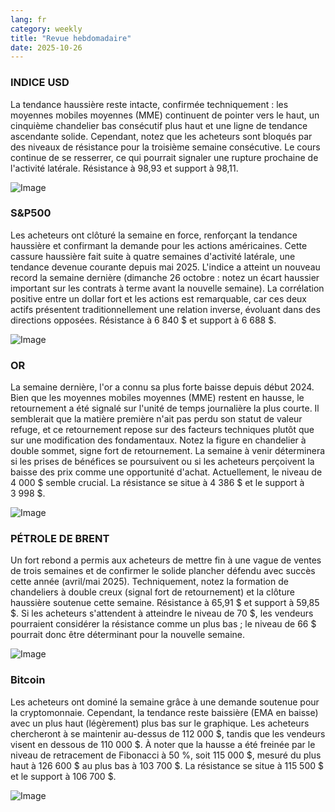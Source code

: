```yaml
---
lang: fr
category: weekly
title: "Revue hebdomadaire"
date: 2025-10-26
---
```


### INDICE USD

La tendance haussière reste intacte, confirmée techniquement : les moyennes mobiles moyennes (MME) continuent de pointer vers le haut, un cinquième chandelier bas consécutif plus haut et une ligne de tendance ascendante solide. Cependant, notez que les acheteurs sont bloqués par des niveaux de résistance pour la troisième semaine consécutive. Le cours continue de se resserrer, ce qui pourrait signaler une rupture prochaine de l'activité latérale. Résistance à 98,93 et support à 98,11.

![Image](https://markleighedu.github.io/img/Oct-2025/26-Oct-2025/usdindex.jpg)

### S&P500

Les acheteurs ont clôturé la semaine en force, renforçant la tendance haussière et confirmant la demande pour les actions américaines. Cette cassure haussière fait suite à quatre semaines d'activité latérale, une tendance devenue courante depuis mai 2025. L'indice a atteint un nouveau record la semaine dernière (dimanche 26 octobre : notez un écart haussier important sur les contrats à terme avant la nouvelle semaine). La corrélation positive entre un dollar fort et les actions est remarquable, car ces deux actifs présentent traditionnellement une relation inverse, évoluant dans des directions opposées. Résistance à 6 840 $ et support à 6 688 $.

![Image](https://markleighedu.github.io/img/Oct-2025/26-Oct-2025/sp500.jpg)

### OR

La semaine dernière, l'or a connu sa plus forte baisse depuis début 2024. Bien que les moyennes mobiles moyennes (MME) restent en hausse, le retournement a été signalé sur l'unité de temps journalière la plus courte. Il semblerait que la matière première n'ait pas perdu son statut de valeur refuge, et ce retournement repose sur des facteurs techniques plutôt que sur une modification des fondamentaux. Notez la figure en chandelier à double sommet, signe fort de retournement. La semaine à venir déterminera si les prises de bénéfices se poursuivent ou si les acheteurs perçoivent la baisse des prix comme une opportunité d'achat. Actuellement, le niveau de 4 000 $ semble crucial. La résistance se situe à 4 386 $ et le support à 3 998 $.

![Image](https://markleighedu.github.io/img/Oct-2025/26-Oct-2025/gold.jpg)

### PÉTROLE DE BRENT

Un fort rebond a permis aux acheteurs de mettre fin à une vague de ventes de trois semaines et de confirmer le solide plancher défendu avec succès cette année (avril/mai 2025). Techniquement, notez la formation de chandeliers à double creux (signal fort de retournement) et la clôture haussière soutenue cette semaine. Résistance à 65,91 $ et support à 59,85 $. Si les acheteurs s'attendent à atteindre le niveau de 70 $, les vendeurs pourraient considérer la résistance comme un plus bas ; le niveau de 66 $ pourrait donc être déterminant pour la nouvelle semaine.

![Image](https://markleighedu.github.io/img/Oct-2025/26-Oct-2025/brentoil.jpg)

### Bitcoin

Les acheteurs ont dominé la semaine grâce à une demande soutenue pour la cryptomonnaie. Cependant, la tendance reste baissière (EMA en baisse) avec un plus haut (légèrement) plus bas sur le graphique. Les acheteurs chercheront à se maintenir au-dessus de 112 000 $, tandis que les vendeurs visent en dessous de 110 000 $. À noter que la hausse a été freinée par le niveau de retracement de Fibonacci à 50 %, soit 115 000 $, mesuré du plus haut à 126 600 $ au plus bas à 103 700 $. La résistance se situe à 115 500 $ et le support à 106 700 $.

![Image](https://markleighedu.github.io/img/Oct-2025/26-Oct-2025/bitcoin.jpg)

